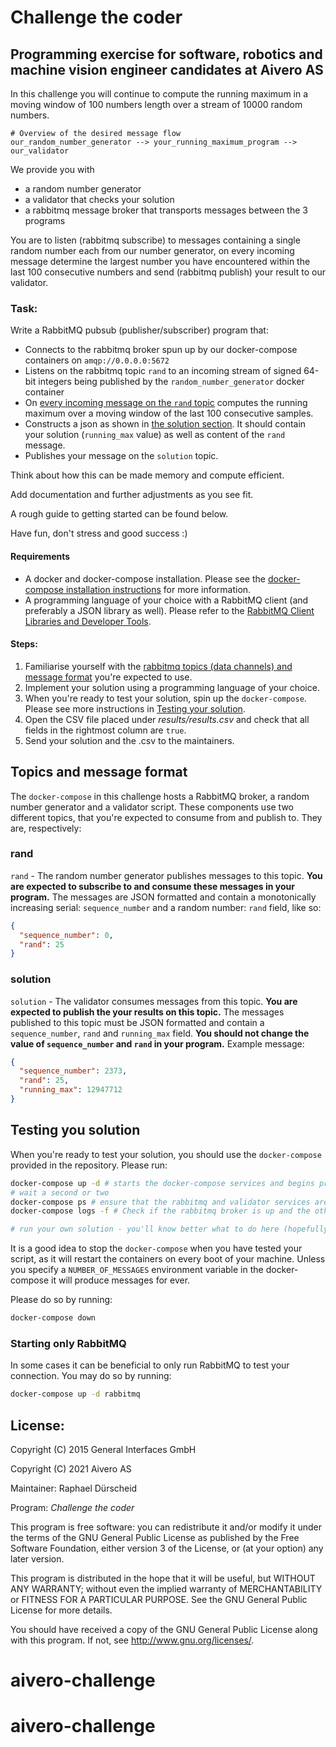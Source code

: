 # Challenge the coder

## Programming exercise for software, robotics and machine vision engineer candidates at Aivero AS

In this challenge you will continue to compute the running maximum in a moving window of 100 numbers length over a stream of 10000 random numbers.

```
# Overview of the desired message flow
our_random_number_generator --> your_running_maximum_program --> our_validator
```

We provide you with 
- a random number generator
- a validator that checks your solution
- a rabbitmq message broker that transports messages between the 3 programs

You are to listen (rabbitmq subscribe) to messages containing a single random number each from our number generator, on every incoming message determine the largest number you have encountered within the last 100 consecutive numbers and send (rabbitmq publish) your result to our validator.


### Task:
Write a RabbitMQ pubsub (publisher/subscriber) program that:
- Connects to the rabbitmq broker spun up by our docker-compose containers on `amqp://0.0.0.0:5672`
- Listens on the rabbitmq topic `rand` to an incoming stream of signed 64-bit integers being published by the `random_number_generator` docker container
- On [every incoming message on the `rand` topic](#rand) computes the running maximum over a moving window of the last 100 consecutive samples.
- Constructs a json as shown in [the solution section](#solution). It should contain your solution (`running_max` value) as well as content of the `rand` message.
- Publishes your message on the `solution` topic.


Think about how this can be made memory and compute efficient.

Add documentation and further adjustments as you see fit.

A rough guide to getting started can be found below.

Have fun, don't stress and good success :)

#### Requirements

* A docker and docker-compose installation. Please see the [docker-compose installation instructions](https://docs.docker.com/compose/install/) for more information.
* A programming language of your choice with a RabbitMQ client (and preferably a JSON library as well). Please refer to the [RabbitMQ Client Libraries and Developer Tools](https://www.rabbitmq.com/devtools.html).

#### Steps:

1. Familiarise yourself with the [rabbitmq topics (data channels) and message format](#topics-and-message-format) you're expected to use.
2. Implement your solution using a programming language of your choice.
3. When you're ready to test your solution, spin up the `docker-compose`. Please see more instructions in [Testing your solution](#testing-your-solution).
4. Open the CSV file placed under *results/results.csv* and check that all fields in the rightmost column are `true`.
5. Send your solution and the .csv to the maintainers.

## Topics and message format

The `docker-compose` in this challenge hosts a RabbitMQ broker, a random number generator and a validator script. These
components use two different topics, that you're expected to consume from and publish to. They are, respectively:

### rand

`rand` - The random number generator publishes messages to this topic. **You are expected to subscribe to and consume
these messages in your program.** The messages are JSON formatted and contain a monotonically increasing serial: `sequence_number` and a random number: `rand` field, like
so:

```json
{
  "sequence_number": 0,
  "rand": 25
}
```

### solution

`solution` - The validator consumes messages from this topic. **You are expected to publish the your results on this
topic.** The messages published to this topic must be JSON formatted and contain a `sequence_number`, `rand` and
`running_max` field. **You should not change the value of `sequence_number` and `rand` in your program.** 
Example message:

```json
{
  "sequence_number": 2373,
  "rand": 25,
  "running_max": 12947712
}
```

## Testing you solution

When you're ready to test your solution, you should use the `docker-compose` provided in the repository. Please run:

```bash
docker-compose up -d # starts the docker-compose services and begins producing messages
# wait a second or two
docker-compose ps # ensure that the rabbitmq and validator services are "up". The number generator will terminate once it has produced its allocated number of messages.
docker-compose logs -f # Check if the rabbitmq broker is up and the other services have `CONNECTED`

# run your own solution - you'll know better what to do here (hopefully)
```

It is a good idea to stop the `docker-compose` when you have tested your script, as it will restart the containers on every boot of your machine.
Unless you specify a `NUMBER_OF_MESSAGES` environment variable in the docker-compose it will produce messages for ever.

Please do so by running:

```bash
docker-compose down
```

### Starting only RabbitMQ

In some cases it can be beneficial to only run RabbitMQ to test your connection. You may do so by running:

```bash
docker-compose up -d rabbitmq
```

## License:
Copyright (C) 2015 General Interfaces GmbH

Copyright (C) 2021 Aivero AS

Maintainer: Raphael Dürscheid

Program: *Challenge the coder*

This program is free software: you can redistribute it and/or modify
it under the terms of the GNU General Public License as published by
the Free Software Foundation, either version 3 of the License, or
(at your option) any later version.

This program is distributed in the hope that it will be useful,
but WITHOUT ANY WARRANTY; without even the implied warranty of
MERCHANTABILITY or FITNESS FOR A PARTICULAR PURPOSE.  See the
GNU General Public License for more details.

You should have received a copy of the GNU General Public License
along with this program.  If not, see <http://www.gnu.org/licenses/>.
# aivero-challenge
# aivero-challenge

